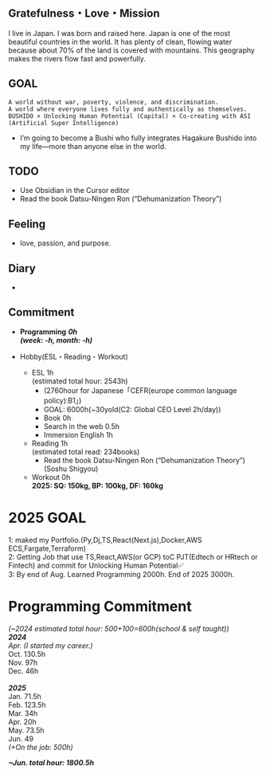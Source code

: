 ## Gratefulness・Love・Mission
I live in Japan. I was born and raised here.
Japan is one of the most beautiful countries in the world.
It has plenty of clean, flowing water because about 70% of the land is covered with mountains.
This geography makes the rivers flow fast and powerfully.

## GOAL
```
A world without war, poverty, violence, and discrimination.
A world where everyone lives fully and authentically as themselves.
BUSHIDO × Unlocking Human Potential (Capital) × Co-creating with ASI (Artificial Super Intelligence)
```
- I’m going to become a Bushi who fully integrates Hagakure Bushido into my life—more than anyone else in the world.

## TODO
- Use Obsidian in the Cursor editor
- Read the book Datsu-Ningen Ron (“Dehumanization Theory”)

## Feeling
- love, passion, and purpose.

## Diary
- 

## Commitment
- **Programming**
_**0h<br>
(week: -h, month: -h)**_

- Hobby(ESL・Reading・Workout)
  - ESL 1h<br>(estimated total hour: 2543h)
    - (2760hour for Japanese「CEFR(europe common language policy):B1」)
    - GOAL: 6000h(~30yold(C2: Global CEO Level 2h/day))
    - Book 0h
    - Search in the web 0.5h
    - Immersion English 1h
  - Reading 1h<br>(estimated total read: 234books)
    - Read the book Datsu-Ningen Ron (“Dehumanization Theory”)(Soshu Shigyou)
  - Workout 0h<br>**2025: SQ: 150kg, BP: 100kg, DF: 160kg**


# 2025 GOAL
1: maked my Portfolio.(Py,Dj,TS,React(Next.js),Docker,AWS ECS,Fargate,Terraform)<br>
2: Getting Job that use TS,React,AWS(or GCP) toC PJT(Edtech or HRtech or Fintech) and commit for Unlocking Human Potential✅<br>
3: By end of Aug. Learned Programming 2000h. End of 2025 3000h. <br>

# Programming Commitment
_(~2024 estimated total hour: 500+100=600h(school & self taught))_ \
_**2024**_<br>
_Apr. (I started my career.)_<br>
Oct. 130.5h<br>
Nov. 97h<br>
Dec. 46h<br> \
_**2025**_<br>
Jan. 71.5h<br>
Feb. 123.5h <br>
Mar. 34h <br>
Apr. 20h <br>
May. 73.5h <br>
Jun. 49<br>
_(+On the job: 500h)_ <br>

_**~Jun. total hour: 1800.5h**_
